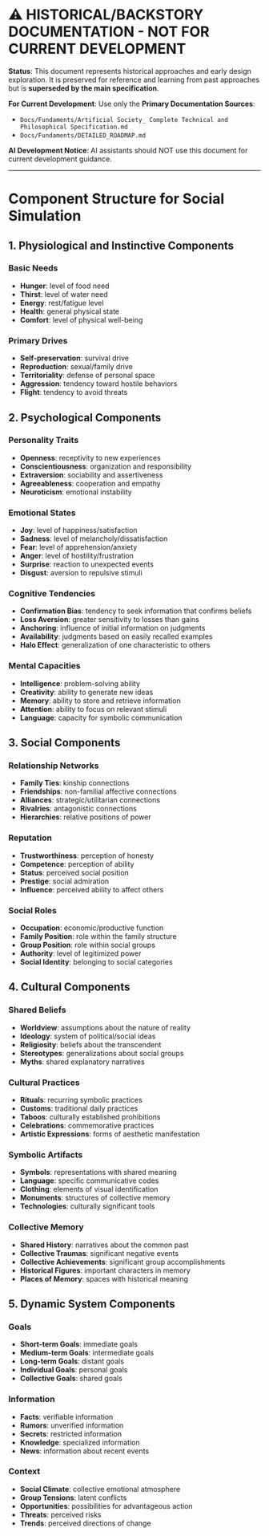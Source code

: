 # ⚠️ HISTORICAL/BACKSTORY DOCUMENTATION - NOT FOR CURRENT DEVELOPMENT

**Status**: This document represents historical approaches and early design exploration. It is preserved for reference and learning from past approaches but is **superseded by the main specification**.

**For Current Development**: Use only the **Primary Documentation Sources**:
- `Docs/Fundaments/Artificial Society_ Complete Technical and Philosophical Specification.md`
- `Docs/Fundaments/DETAILED_ROADMAP.md`

**AI Development Notice**: AI assistants should NOT use this document for current development guidance.

---

# Component Structure for Social Simulation

## 1. Physiological and Instinctive Components

### Basic Needs
- **Hunger**: level of food need
- **Thirst**: level of water need
- **Energy**: rest/fatigue level
- **Health**: general physical state
- **Comfort**: level of physical well-being

### Primary Drives
- **Self-preservation**: survival drive
- **Reproduction**: sexual/family drive
- **Territoriality**: defense of personal space
- **Aggression**: tendency toward hostile behaviors
- **Flight**: tendency to avoid threats

## 2. Psychological Components

### Personality Traits
- **Openness**: receptivity to new experiences
- **Conscientiousness**: organization and responsibility
- **Extraversion**: sociability and assertiveness
- **Agreeableness**: cooperation and empathy
- **Neuroticism**: emotional instability

### Emotional States
- **Joy**: level of happiness/satisfaction
- **Sadness**: level of melancholy/dissatisfaction
- **Fear**: level of apprehension/anxiety
- **Anger**: level of hostility/frustration
- **Surprise**: reaction to unexpected events
- **Disgust**: aversion to repulsive stimuli

### Cognitive Tendencies
- **Confirmation Bias**: tendency to seek information that confirms beliefs
- **Loss Aversion**: greater sensitivity to losses than gains
- **Anchoring**: influence of initial information on judgments
- **Availability**: judgments based on easily recalled examples
- **Halo Effect**: generalization of one characteristic to others

### Mental Capacities
- **Intelligence**: problem-solving ability
- **Creativity**: ability to generate new ideas
- **Memory**: ability to store and retrieve information
- **Attention**: ability to focus on relevant stimuli
- **Language**: capacity for symbolic communication

## 3. Social Components

### Relationship Networks
- **Family Ties**: kinship connections
- **Friendships**: non-familial affective connections
- **Alliances**: strategic/utilitarian connections
- **Rivalries**: antagonistic connections
- **Hierarchies**: relative positions of power

### Reputation
- **Trustworthiness**: perception of honesty
- **Competence**: perception of ability
- **Status**: perceived social position
- **Prestige**: social admiration
- **Influence**: perceived ability to affect others

### Social Roles
- **Occupation**: economic/productive function
- **Family Position**: role within the family structure
- **Group Position**: role within social groups
- **Authority**: level of legitimized power
- **Social Identity**: belonging to social categories

## 4. Cultural Components

### Shared Beliefs
- **Worldview**: assumptions about the nature of reality
- **Ideology**: system of political/social ideas
- **Religiosity**: beliefs about the transcendent
- **Stereotypes**: generalizations about social groups
- **Myths**: shared explanatory narratives

### Cultural Practices
- **Rituals**: recurring symbolic practices
- **Customs**: traditional daily practices
- **Taboos**: culturally established prohibitions
- **Celebrations**: commemorative practices
- **Artistic Expressions**: forms of aesthetic manifestation

### Symbolic Artifacts
- **Symbols**: representations with shared meaning
- **Language**: specific communicative codes
- **Clothing**: elements of visual identification
- **Monuments**: structures of collective memory
- **Technologies**: culturally significant tools

### Collective Memory
- **Shared History**: narratives about the common past
- **Collective Traumas**: significant negative events
- **Collective Achievements**: significant group accomplishments
- **Historical Figures**: important characters in memory
- **Places of Memory**: spaces with historical meaning

## 5. Dynamic System Components

### Goals
- **Short-term Goals**: immediate goals
- **Medium-term Goals**: intermediate goals
- **Long-term Goals**: distant goals
- **Individual Goals**: personal goals
- **Collective Goals**: shared goals

### Information
- **Facts**: verifiable information
- **Rumors**: unverified information
- **Secrets**: restricted information
- **Knowledge**: specialized information
- **News**: information about recent events

### Context
- **Social Climate**: collective emotional atmosphere
- **Group Tensions**: latent conflicts
- **Opportunities**: possibilities for advantageous action
- **Threats**: perceived risks
- **Trends**: perceived directions of change
